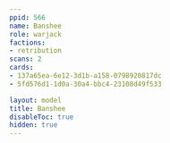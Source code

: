 ```yaml
---
ppid: 566
name: Banshee
role: warjack
factions:
- retribution
scans: 2
cards:
- 137a65ea-6e12-3d1b-a158-0798920817dc
- 5fd576d1-1d0a-30a4-bbc4-23108d49f533

layout: model
title: Banshee
disableToc: true
hidden: true
---
```

